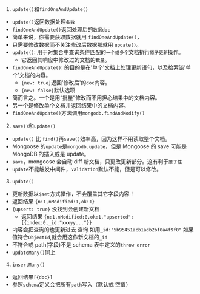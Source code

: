 1. `update()`和`findOneAndUpdate()`

- `update()`返回数据处理`条数`
- `findOneAndUpdate()`返回处理后的`数据doc`
- 简单来说，你需要获取数据就用 `findOneAndUpdate()`，
- 只需要修改数据而不关注修改后数据那就用 `update()`。
- `update()`: 用于对集合中查询条件匹配的`一个或多个`文档执行`原子更新`操作。
  - 它返回其响应中修改过的文档的`数量`。
- `findOneAndUpdate()`: 的目的是在'单个'文档上处理更新语句，以及检索该'单个'文档的内容。
  - `{new: true}`返回'修改后'的`doc`内容。
  - `{new: false}`默认选项
- 简而言之。一个是用“批量”修改而不用担心结果中的文档内容。
- 另一个是修改单个文档并返回结果中的文档内容。
- `findOneAndUpdate()`方法调用`mongodb.findAndModify()`

2. `save()`和`update()`

- `update()` 比 `find()`再`save()`效率高，因为这样不用读取整个文档。
- Mongoose 的`update`是`mongodb.update`，但是 Mongoose 的 save 可能是 MongoDB 的插入或是 update。
- `save`，mongoose 会自动 diff 新文档，只更改更新部分。这有利于`原子性`
- `update`不能触发中间件，`validation`默认不能，但是可以修改。

3. `update()`

- 更新数据以`$set`方式操作，不会覆盖其它字段内容！
- 返回结果 `{n:1,nModified:1,ok:1}`
- `{upsert: true}` 没找到会创建新文档
  - 返回结果 `{n:1,nModified:0,ok:1,"upserted": [{index:0,_id:"xxxyy..."}}`
- 内容会把查询的也更新进去
  查询 如用`_id:"5b95451acb1adb2bf0a4f9f0"` 如果值符合`ObjectId`,就会用这作新文档的`_id`
- 不符合或 path(字段)不是 schema 表中定义的`throw error`
- `updateMany()`同上

4. `insertMany()`

- 返回结果`[{doc}]`
- 参照`schema`定义会把所有`path`写入（默认或 空值）
